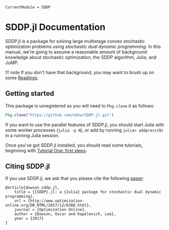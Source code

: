 ```@meta
CurrentModule = SDDP
```
# SDDP.jl Documentation

SDDP.jl is a package for solving large multistage convex stochastic optimization
problems using _stochastic dual dynamic programming_. In this manual, we're
going to assume a reasonable amount of background knowledge about stochastic
optimization, the SDDP algorithm, Julia, and JuMP.

!!! note
    If you don't have that background, you may want to brush up on some
    [Readings](@ref).

## Getting started

This package is unregistered so you will need to `Pkg.clone` it as follows:

```julia
Pkg.clone("https://github.com/odow/SDDP.jl.git")
```

If you want to use the parallel features of SDDP.jl, you should start Julia with
some worker processes (`julia -p N`), or add by running `julia> addprocs(N)` in
a running Julia session.

Once you've got SDDP.jl installed, you should read some tutorials, beginning with
[Tutorial One: first steps](@ref).

## Citing SDDP.jl

If you use SDDP.jl, we ask that you please cite the following [paper](http://www.optimization-online.org/DB_FILE/2017/12/6388.pdf):
```
@article{dowson_sddp.jl,
	title = {{SDDP}.jl: a {Julia} package for stochastic dual dynamic programming},
	url = {http://www.optimization-online.org/DB_HTML/2017/12/6388.html},
	journal = {Optimization Online},
	author = {Dowson, Oscar and Kapelevich, Lea},
	year = {2017}
}
```
